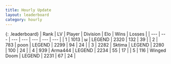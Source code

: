 ```yaml
---
title: Hourly Update
layout: leaderboard
category: hourly
---
```


{: .leaderboard}
| Rank | LV | Player | Division | Elo | Wins | Losses |
| --- | --- | --- | --- | --- | --- | --- |
| <span data-change="0">1</span> | 1013 | <span title="ID: 402846">ы</span> | LEGEND | <span data-change="0">2320</span> | <span data-change="0">132</span> | <span data-change="0">39</span> |
| <span data-change="0">2</span> | 783 | <span title="ID: 540690">poon</span> | LEGEND | <span data-change="0">2299</span> | <span data-change="0">94</span> | <span data-change="0">24</span> |
| <span data-change="0">3</span> | 2282 | <span title="ID: 353063">Sktima</span> | LEGEND | <span data-change="-6">2280</span> | <span data-change="5">100</span> | <span data-change="2">24</span> |
| <span data-change="1">4</span> | 939 | <span title="ID: 1034">Arma444</span> | LEGEND | <span data-change="0">2234</span> | <span data-change="0">55</span> | <span data-change="0">17</span> |
| <span data-change="-1">5</span> | 116 | <span title="ID: 744396">Winged Doom</span> | LEGEND | <span data-change="-15">2231</span> | <span data-change="1">67</span> | <span data-change="2">24</span> |